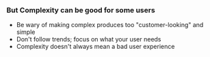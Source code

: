 ### But Complexity can be good for some users

- Be wary of making complex produces too "customer-looking" and simple
- Don't follow trends; focus on what your user needs
- Complexity doesn't always mean a bad user experience